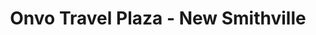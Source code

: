 ---
title: "Onvo Travel Plaza - New Smithville"
url: /kutztown/onvo-travel-plaza-new-smithville/
shop: convenience
---